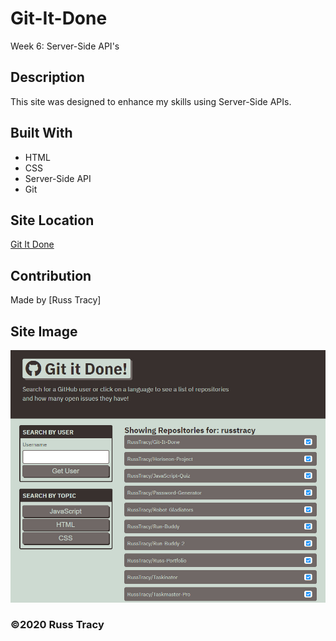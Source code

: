 # Git-It-Done

Week 6: Server-Side API's

## Description

This site was designed to enhance my skills using Server-Side APIs.


## Built With
* HTML
* CSS
* Server-Side API
* Git

## Site Location
[Git It Done](https://russtracy.github.io/Git-It-Done/)

## Contribution
Made by [Russ Tracy]

## Site Image
![alt text](assets/images/GitItDoneScreenShot.jpg)

### ©️2020 Russ Tracy
